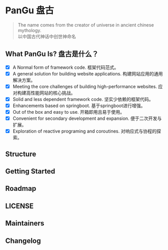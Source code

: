 # PanGu 盘古

> The name comes from the creator of universe in ancient chinese mythology.<br/>
> 以中国古代神话中创世神命名

## What PanGu Is? 盘古是什么？

* [x] A Normal form of framework code. 框架代码范式。
* [x] A general solution for building website applications. 构建网站应用的通用解决方案。
* [x] Meeting the core challenges of building high-performance websites. 应对构建高性能网站的核心挑战。
* [x] Solid and less dependent framework code. 坚实少依赖的框架代码。
* [x] Enhancements based on springboot. 基于springboot进行增强。
* [x] Out of the box and easy to use. 开箱即用且易于使用。
* [x] Convenient for secondary development and expansion. 便于二次开发与扩展。
* [x] Exploration of reactive programing and coroutines. 对响应式与协程的探索。

## Structure

## Getting Started

## Roadmap

## LICENSE

## Maintainers

## Changelog

